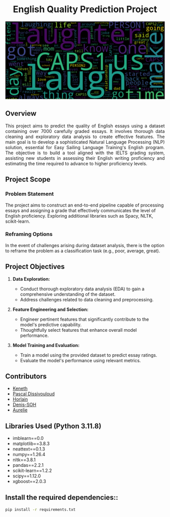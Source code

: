 <h1 align="center">English Quality Prediction Project</h1>

![Banner image](Banner_ml-project.png)
## Overview
<p align="justify">
This project aims to predict the quality of English essays using a dataset containing over 7000 carefully graded essays. It involves thorough data cleaning and exploratory data analysis to create effective features. The main goal is to develop a sophisticated Natural Language Processing (NLP) solution, essential for Easy Sailing Language Training's English program. The objective is to build a tool aligned with the IELTS grading system, assisting new students in assessing their English writing proficiency and estimating the time required to advance to higher proficiency levels.
</p>

## Project Scope

### Problem Statement
The project aims to construct an end-to-end pipeline capable of processing essays and assigning a grade that effectively communicates the level of English proficiency. Exploring additional libraries such as Spacy, NLTK, scikit-learn.
### Reframing Options
In the event of challenges arising during dataset analysis, there is the option to reframe the problem as a classification task (e.g., poor, average, great).

## Project Objectives

1. **Data Exploration:**
   - Conduct thorough exploratory data analysis (EDA) to gain a comprehensive understanding of the dataset.
   - Address challenges related to data cleaning and preprocessing.

2. **Feature Engineering and Selection:**
   - Engineer pertinent features that significantly contribute to the model's predictive capability.
   - Thoughtfully select features that enhance overall model performance.

3. **Model Training and Evaluation:**
   - Train a model using the provided dataset to predict essay ratings.
   - Evaluate the model's performance using relevant metrics.


## Contributors

- [Keneth](https://github.com/kenneth6370)
- [Pascal Dissivouloud](https://github.com/Pascal-Dissi)
- [Horlain](https://github.com/Horlain)
- [Denis-SOH](https://github.com/Denis-SOH)
- [Aurelie](https://github.com/AurerlieMassop)

## Libraries Used (Python 3.11.8)

- imblearn==0.0
- matplotlib==3.8.3
- neattext==0.1.3
- numpy==1.26.4
- nltk==3.8.1
- pandas==2.2.1
- scikit-learn==1.2.2
- scipy==1.12.0
- xgboost==2.0.3

## Install the required dependencies::
   ```bash
   pip install -r requirements.txt